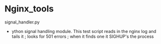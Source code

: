 # Nginx_tools

signal_handler.py 

- ython signal handling module. This test script reads in the nginx log and tails it ; looks for 501 errors ; when it finds one it SIGHUP's the process  


